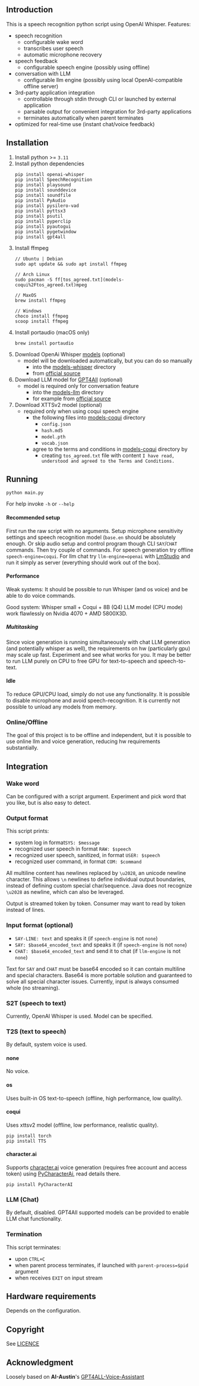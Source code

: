 

## Introduction
This is a speech recognition python script using OpenAI Whisper. Features:
- speech recognition
    - configurable wake word
    - transcribes user speech
    - automatic microphone recovery
- speech feedback
    - configurable speech engine (possibly using offline)
- conversation with LLM
    - configurable llm engine (possibly using local OpenAI-compatible offline server)
- 3rd-party application integration
   - controllable through stdin through CLI or launched by external application
   - parsable output for convenient integration for 3rd-party applications
   - terminates automatically when parent terminates
- optimized for real-time use (instant chat/voice feedback)

## Installation

1. Install python >= `3.11`
2. Install python dependencies
    ```
    pip install openai-whisper
    pip install SpeechRecognition
    pip install playsound
    pip install sounddevice
    pip install soundfile
    pip install PyAudio
    pip install pysilero-vad
    pip install pyttsx3
    pip install psutil
    pip install pyperclip
    pip install pyautogui
    pip install pygetwindow
    pip install gpt4all
    ```
3. Install ffmpeg
    ```
    // Ubuntu | Debian
    sudo apt update && sudo apt install ffmpeg
    
    // Arch Linux
    sudo pacman -S ff[tos_agreed.txt](models-coqui%2Ftos_agreed.txt)mpeg
    
    // MaxOS
    brew install ffmpeg
   
    // Windows
    choco install ffmpeg
    scoop install ffmpeg
    ```
4. Install portaudio (macOS only)
    ```
    brew install portaudio
    ```
5. Download OpenAi Whisper [models](https://github.com/openai/whisper#available-models-and-languages) (optional)
   - model will be downloaded automatically, but you can do so manually
       - into the [models-whisper](models-whisper) directory
       - from [official source](https://github.com/openai/whisper/blob/f296bcd3fac41525f1c5ab467062776f8e13e4d0/whisper/__init__.py)
6. Download LLM model for [GPT4All](https://gpt4all.io/index.html) (optional)
   - model is required only for conversation feature 
       - into the [models-llm](models-llm) directory
       - for example from [official source](https://gpt4all.io/models/models.json)
7. Download XTTSv2 model (optional)
   - required only when using coqui speech engine
       - the following files into [models-coqui](models-coqui) directory
           - `config.json`
           - `hash.md5`
           - `model.pth`
           - `vocab.json`
       - agree to the terms and conditions in [models-coqui](models-coqui) directory by
           - creating `tos_agreed.txt` file with content `I have read, understood and agreed to the Terms and Conditions.`

## Running

```python main.py```

For help invoke `-h` or `--help`

#### Recommended setup
First run the raw script with no arguments.
Setup microphone sensitivity settings and speech recognition model (`base.en` should be absolutely enough.
Or skip audio setup and control program though CLI `SAY`/`CHAT` commands.
Then try couple of commands.
For speech generation try offline `speech-engine=coqui`.
For llm chat try `llm-engine=openai` with [LmStudio](https://lmstudio.ai) and run it simply as server (everything should work out of the box).

#### Performance
Weak systems:
It should be possible to run Whisper (and os voice) and be able to do voice commands.

Good system:
Whisper small + Coqui + 8B (Q4) LLM model (CPU mode) work flawlessly on Nvidia 4070 + AMD 5800X3D.

##### Multitasking
Since voice generation is running simultaneously with chat LLM generation (and potentially whisper as well),
the requirements on hw (particularly gpu) may scale up fast. Experiment and see what works for you.
It may be better to run LLM purely on CPU to free GPU for text-to-speech and speech-to-text. 

#### Idle
To reduce GPU/CPU load, simply do not use any functionality.
It is possible to disable microphone and avoid speech-recognition.
It is currently not possible to unload any models from memory.

### Online/Offline
The goal of this project is to be offline and independent, but it is possible to use online llm and voice generation,
reducing hw requirements substantially.

## Integration

### Wake word
Can be configured with a script argument.
Experiment and pick word that you like, but is also easy to detect.

### Output format
This script prints:
- system log in format`SYS: $message`
- recognized user speech in format `RAW: $speech`
- recognized user speech, sanitized, in format `USER: $speech`
- recognized user command, in format `COM: $command`

All multiline content has newlines replaced by `\u2028`, an unicode newline character.
This allows `\n` newlines to define individual output boundaries, instead of defining custom special char/sequence.
Java does not recognize `\u2028` as newline, which can also be leveraged.

Output is streamed token by token. Consumer may want to read by token instead of lines.

### Input format (optional)
- `SAY-LINE: text` and speaks it (if `speech-engine` is not `none`)
- `SAY: $base64_encoded_text` and speaks it (if `speech-engine` is not `none`)
- `CHAT: $base64_encoded_text` and send it to chat (if `llm-engine` is not `none`)

Text for `SAY` and `CHAT` must be base64 encoded so it can contain multiline and special characters.
Base64 is more portable solution and guaranteed to solve all special character issues.
Currently, input is always consumed whole (no streaming).

### S2T (speech to text)

Currently, OpenAI Whisper is used. Model can be specified.

### T2S (text to speech)
By default, system voice is used.

#### none
No voice.

#### os
Uses built-in OS text-to-speech (offline, high performance, low quality).

#### coqui
Uses xttsv2 model (offline, low performance, realistic quality).
```
pip install torch
pip install TTS
```

#### character.ai
Supports [character.ai](https://beta.character.ai) voice generation (requires free account and access token)
using [PyCharacterAi](https://pypi.org/project/PyCharacterAI/), read details there.
```
pip install PyCharacterAI
```

### LLM (Chat)
By default, disabled. GPT4All supported models can be provided to enable LLM chat functionality.

### Termination
This script terminates:
- upon `CTRL+C`
- when parent process terminates, if launched with `parent-process=$pid` argument
- when receives `EXIT` on input stream

## Hardware requirements
Depends on the configuration.

## Copyright
See [LICENCE](LICENCE)

## Acknowledgment
Loosely based on **AI-Austin**'s [GPT4ALL-Voice-Assistant](https://github.com/Ai-Austin/GPT4ALL-Voice-Assistant)